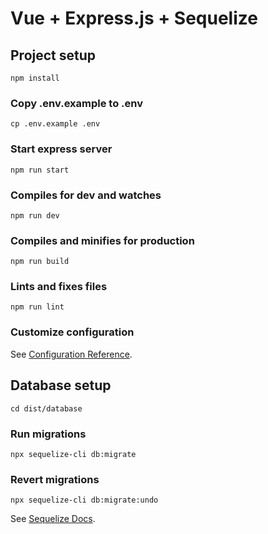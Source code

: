 # Vue + Express.js + Sequelize

## Project setup
```
npm install
```

### Copy .env.example to .env
```
cp .env.example .env
```

### Start express server
```
npm run start
```

### Compiles for dev and watches
```
npm run dev
```

### Compiles and minifies for production
```
npm run build
```

### Lints and fixes files
```
npm run lint
```

### Customize configuration
See [Configuration Reference](https://cli.vuejs.org/config/).

## Database setup
```
cd dist/database
```

### Run migrations
```
npx sequelize-cli db:migrate
```

### Revert migrations
```
npx sequelize-cli db:migrate:undo
```

See [Sequelize Docs](https://sequelize.org/master/index.html).